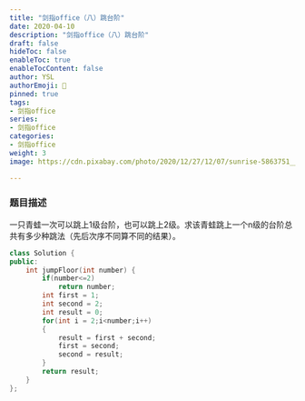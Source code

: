 ```yaml
---
title: "剑指office（八）跳台阶"
date: 2020-04-10
description: "剑指office（八）跳台阶"
draft: false
hideToc: false
enableToc: true
enableTocContent: false
author: YSL
authorEmoji: 🎅
pinned: true
tags:
- 剑指office
series:
- 剑指office
categories:
- 剑指office
weight: 3
image: https://cdn.pixabay.com/photo/2020/12/27/12/07/sunrise-5863751__340.png

---
```


### 题目描述

一只青蛙一次可以跳上1级台阶，也可以跳上2级。求该青蛙跳上一个n级的台阶总共有多少种跳法（先后次序不同算不同的结果）。

```c++
class Solution {
public:
    int jumpFloor(int number) {
        if(number<=2)
            return number;
        int first = 1;
        int second = 2;
        int result = 0;
        for(int i = 2;i<number;i++)
        {
            result = first + second;
            first = second;
            second = result;
        }
        return result;
    }
};
```